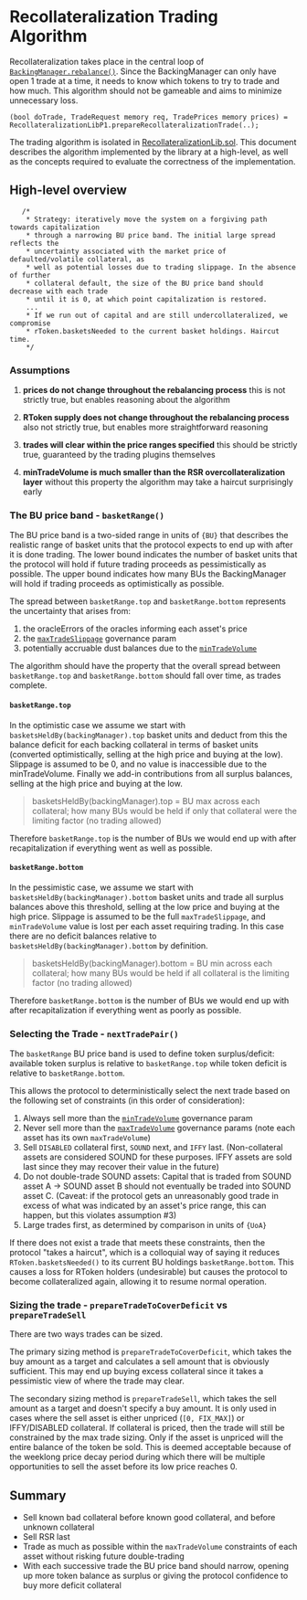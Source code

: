 # Recollateralization Trading Algorithm

Recollateralization takes place in the central loop of [`BackingManager.rebalance()`](../contracts/p1/BackingManager). Since the BackingManager can only have open 1 trade at a time, it needs to know which tokens to try to trade and how much. This algorithm should not be gameable and aims to minimize unnecessary loss.

```solidity
(bool doTrade, TradeRequest memory req, TradePrices memory prices) = RecollateralizationLibP1.prepareRecollateralizationTrade(..);
```

The trading algorithm is isolated in [RecollateralizationLib.sol](../contracts/p1/mixins/RecollateralizationLib.sol). This document describes the algorithm implemented by the library at a high-level, as well as the concepts required to evaluate the correctness of the implementation.

## High-level overview

```solidity
   /*
    * Strategy: iteratively move the system on a forgiving path towards capitalization
    * through a narrowing BU price band. The initial large spread reflects the
    * uncertainty associated with the market price of defaulted/volatile collateral, as
    * well as potential losses due to trading slippage. In the absence of further
    * collateral default, the size of the BU price band should decrease with each trade
    * until it is 0, at which point capitalization is restored.
    ...
    * If we run out of capital and are still undercollateralized, we compromise
    * rToken.basketsNeeded to the current basket holdings. Haircut time.
    */
```

### Assumptions

1. **prices do not change throughout the rebalancing process**
   this is not strictly true, but enables reasoning about the algorithm

2. **RToken supply does not change throughout the rebalancing process**
   also not strictly true, but enables more straightforward reasoning

3. **trades will clear within the price ranges specified**
   this should be strictly true, guaranteed by the trading plugins themselves

4. **minTradeVolume is much smaller than the RSR overcollateralization layer**
   without this property the algorithm may take a haircut surprisingly early

### The BU price band - `basketRange()`

The BU price band is a two-sided range in units of `{BU}` that describes the realistic range of basket units that the protocol expects to end up with after it is done trading. The lower bound indicates the number of basket units that the protocol will hold if future trading proceeds as pessimistically as possible. The upper bound indicates how many BUs the BackingManager will hold if trading proceeds as optimistically as possible.

The spread between `basketRange.top` and `basketRange.bottom` represents the uncertainty that arises from:

1.  the oracleErrors of the oracles informing each asset's price
2.  the [`maxTradeSlippage`](system-design.md#maxTradeSlippage) governance param
3.  potentially accruable dust balances due to the [`minTradeVolume`](system-design.md#rTokenMinTradeVolume)

The algorithm should have the property that the overall spread between `basketRange.top` and `basketRange.bottom` should fall over time, as trades complete.

#### `basketRange.top`

In the optimistic case we assume we start with `basketsHeldBy(backingManager).top` basket units and deduct from this the balance deficit for each backing collateral in terms of basket units (converted optimistically, selling at the high price and buying at the low). Slippage is assumed to be 0, and no value is inaccessible due to the minTradeVolume. Finally we add-in contributions from all surplus balances, selling at the high price and buying at the low.

> basketsHeldBy(backingManager).top = BU max across each collateral; how many BUs would be held if only that collateral were the limiting factor (no trading allowed)

Therefore `basketRange.top` is the number of BUs we would end up with after recapitalization if everything went as well as possible.

#### `basketRange.bottom`

In the pessimistic case, we assume we start with `basketsHeldBy(backingManager).bottom` basket units and trade all surplus balances above this threshold, selling at the low price and buying at the high price. Slippage is assumed to be the full `maxTradeSlippage`, and `minTradeVolume` value is lost per each asset requiring trading. In this case there are no deficit balances relative to `basketsHeldBy(backingManager).bottom` by definition.

> basketsHeldBy(backingManager).bottom = BU min across each collateral; how many BUs would be held if all collateral is the limiting factor (no trading allowed)

Therefore `basketRange.bottom` is the number of BUs we would end up with after recapitalization if everything went as poorly as possible.

### Selecting the Trade - `nextTradePair()`

The `basketRange` BU price band is used to define token surplus/deficit: available token surplus is relative to `basketRange.top` while token deficit is relative to `basketRange.bottom`.

This allows the protocol to deterministically select the next trade based on the following set of constraints (in this order of consideration):

1. Always sell more than the [`minTradeVolume`](system-design.md#minTradeVolume) governance param
2. Never sell more than the [`maxTradeVolume`](system-design.md#rTokenMaxTradeVolume) governance params (note each asset has its own `maxTradeVolume`)
3. Sell `DISABLED` collateral first, `SOUND` next, and `IFFY` last.
   (Non-collateral assets are considered SOUND for these purposes. IFFY assets are sold last since they may recover their value in the future)
4. Do not double-trade SOUND assets: Capital that is traded from SOUND asset A -> SOUND asset B should not eventually be traded into SOUND asset C.
   (Caveat: if the protocol gets an unreasonably good trade in excess of what was indicated by an asset's price range, this can happen, but this violates assumption #3)
5. Large trades first, as determined by comparison in units of `{UoA}`

If there does not exist a trade that meets these constraints, then the protocol "takes a haircut", which is a colloquial way of saying it reduces `RToken.basketsNeeded()` to its current BU holdings `basketRange.bottom`. This causes a loss for RToken holders (undesirable) but causes the protocol to become collateralized again, allowing it to resume normal operation.

### Sizing the trade - `prepareTradeToCoverDeficit` vs `prepareTradeSell`

There are two ways trades can be sized.

The primary sizing method is `prepareTradeToCoverDeficit`, which takes the buy amount as a target and calculates a sell amount that is obviously sufficient. This may end up buying excess collateral since it takes a pessimistic view of where the trade may clear.

The secondary sizing method is `prepareTradeSell`, which takes the sell amount as a target and doesn't specify a buy amount. It is only used in cases where the sell asset is either unpriced (`[0, FIX_MAX]`) or IFFY/DISABLED collateral. If collateral is priced, then the trade will still be constrained by the max trade sizing. Only if the asset is unpriced will the entire balance of the token be sold. This is deemed acceptable because of the weeklong price decay period during which there will be multiple opportunities to sell the asset before its low price reaches 0.

## Summary

- Sell known bad collateral before known good collateral, and before unknown collateral
- Sell RSR last
- Trade as much as possible within the `maxTradeVolume` constraints of each asset without risking future double-trading
- With each successive trade the BU price band should narrow, opening up more token balance as surplus or giving the protocol confidence to buy more deficit collateral
